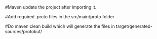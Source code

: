 #Maven update the project after importing it.

#Add required .proto files in the src/main/proto folder

#Do maven clean build which will generate the files in target/generated-sources/protobuf/
